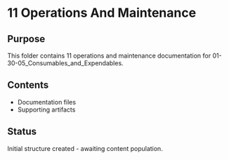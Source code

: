 # 11 Operations And Maintenance

## Purpose
This folder contains 11 operations and maintenance documentation for 01-30-05_Consumables_and_Expendables.

## Contents
- Documentation files
- Supporting artifacts

## Status
Initial structure created - awaiting content population.
